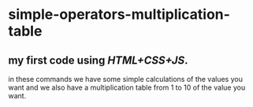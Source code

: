 # simple-operators-multiplication-table
## my first code using *HTML+CSS+JS*.
in these commands we have some simple calculations of the values ​​you want and we also have a multiplication table from 1 to 10 of the value you want.

